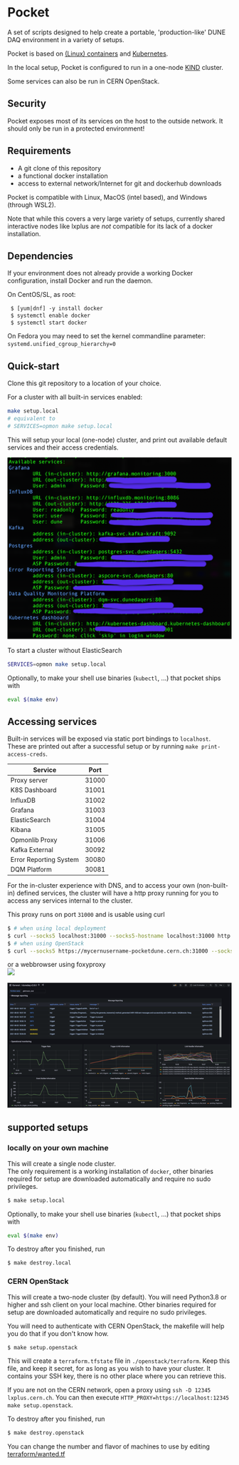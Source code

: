 # Pocket

A set of scripts designed to help create a portable, 'production-like' DUNE DAQ environment in a variety of setups.

Pocket is based on [(Linux) containers](docker.io) and [Kubernetes](kubernetes.io).

In the local setup, Pocket is configured to run in a one-node [KIND](https://kind.sigs.k8s.io) cluster.

Some services can also be run in CERN OpenStack.

## Security

Pocket exposes most of its services on the host to the outside network. It should only be run in a protected environment!

## Requirements
- A git clone of this repository
- a functional docker installation
- access to external network/Internet for git and dockerhub downloads

Pocket is compatible with Linux, MacOS (intel based), and Windows (through WSL2).

Note that while this covers a very large variety of setups, currently shared interactive nodes like lxplus are _not_ compatible for its lack of a docker installation.

## Dependencies

If your environment does not already provide a working Docker configuration, install Docker and run the daemon. 

On CentOS/SL, as root:
```
 $ [yum|dnf] -y install docker
 $ systemctl enable docker
 $ systemctl start docker
```

On Fedora you may need to set the kernel commandline parameter:
```systemd.unified_cgroup_hierarchy=0```

## Quick-start

Clone this git repository to a location of your choice.

For a cluster with all built-in services enabled:
```bash
make setup.local
# equivalent to
# SERVICES=opmon make setup.local
```

This will setup your local (one-node) cluster, and print out available default services and their access credentials.

![](print-access-creds.png)

To start a cluster without ElasticSearch
```bash
SERVICES=opmon make setup.local
```

Optionally, to make your shell use binaries (`kubectl`, ...) that pocket ships with
```bash
eval $(make env)
```

## Accessing services

Built-in services will be exposed via static port bindings to `localhost`.  
These are printed out after a successful setup or by running `make print-access-creds`.

|Service|Port|
|-|-|
|Proxy server|31000|
|K8S Dashboard|31001|
|InfluxDB|31002|
|Grafana|31003|
|ElasticSearch|31004|
|Kibana|31005|
|Opmonlib Proxy|31006|
|Kafka External|30092|
|Error Reporting System|30080|
|DQM Platform|30081|

For the in-cluster experience with DNS, and to access your own (non-built-in) defined services,
the cluster will have a http proxy running for you to access any services internal to the cluster.

This proxy runs on port `31000` and is usable using curl
```bash
$ # when using local deployment
$ curl --socks5 localhost:31000 --socks5-hostname localhost:31000 http://example-server
$ # when using OpenStack
$ curl --socks5 https://mycernusername-pocketdune.cern.ch:31000 --socks5-hostname https://mycernusername-pocketdune.cern.ch:31000 http://example-server
```

or a webbrowser using foxyproxy  
![](foxyproxy.png)

![](grafana.png)

## supported setups

### locally on your own machine
This will create a single node cluster.  
The only requirement is a working installation of `docker`, other binaries required for setup are downloaded automatically and require no sudo privileges.
```bash
$ make setup.local
```

Optionally, to make your shell use binaries (`kubectl`, ...) that pocket ships with
```bash
eval $(make env)
```

To destroy after you finished, run
```bash
$ make destroy.local
```

### CERN OpenStack
This will create a two-node cluster (by default). You will need Python3.8 or higher and ssh client on your local machine. Other binaries required for setup are downloaded automatically and require no sudo privileges.

You will need to authenticate with CERN OpenStack, the makefile will help you do that if you don't know how.
```bash
$ make setup.openstack
```

This will create a `terraform.tfstate` file in `./openstack/terraform`. Keep this file, and keep it secret, for as long as you wish to have your cluster.
It contains your SSH key, there is no other place where you can retrieve this.

If you are not on the CERN network, open a proxy using `ssh -D 12345 lxplus.cern.ch`.
You can then execute `HTTP_PROXY=https://localhost:12345 make setup.openstack`.

To destroy after you finished, run
```bash
$ make destroy.openstack
```

You can change the number and flavor of machines to use by editing [terraform/wanted.tf](terraform/wanted.tf)

